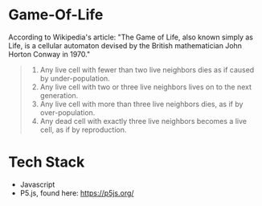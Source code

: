 # Game-Of-Life
 According to Wikipedia's article: "The Game of Life, also known simply as Life, is a cellular automaton devised by the British mathematician John Horton Conway in 1970."


> 1. Any live cell with fewer than two live neighbors dies as if caused by under-population.
> 2. Any live cell with two or three live neighbors lives on to the next generation.
> 3. Any live cell with more than three live neighbors dies, as if by over-population.
> 4. Any dead cell with exactly three live neighbors becomes a live cell, as if by reproduction.


# Tech Stack
* Javascript
* P5.js, found here: https://p5js.org/